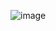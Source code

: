 ![image](https://user-images.githubusercontent.com/108290801/177015181-a580f19f-02ef-47b1-ba75-d06c1cf80b04.png)
